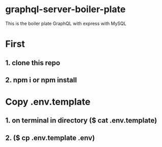 # graphql-server-boiler-plate
This is the boiler plate GraphQL with express with MySQL 

# First 
  ## 1. clone this repo 
  ## 2. npm i or npm install 
 
# Copy .env.template 
  ## 1. on terminal in directory ($ cat .env.template)
  ## 2. ($ cp .env.template .env)



